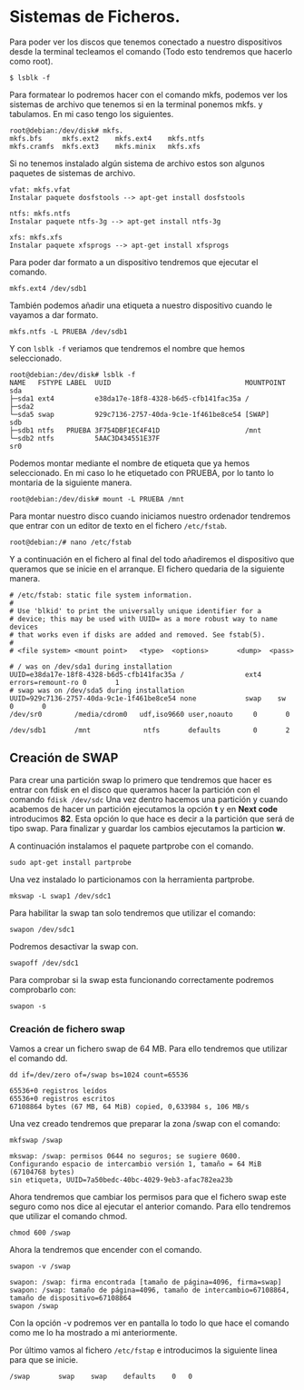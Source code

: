 # Sistemas de Ficheros.

Para poder ver los discos que tenemos conectado a nuestro dispositivos desde la terminal tecleamos el comando (Todo esto tendremos que hacerlo como root).

~~~
$ lsblk -f
~~~

Para formatear lo podremos hacer con el comando mkfs, podemos ver los sistemas de archivo que tenemos si en la terminal ponemos mkfs. y tabulamos. En mi caso tengo los siguientes.

~~~
root@debian:/dev/disk# mkfs.
mkfs.bfs     mkfs.ext2    mkfs.ext4    mkfs.ntfs    
mkfs.cramfs  mkfs.ext3    mkfs.minix   mkfs.xfs 
~~~

Si no tenemos instalado algún sistema de archivo estos son algunos paquetes de sistemas de archivo.

~~~
vfat: mkfs.vfat
Instalar paquete dosfstools --> apt-get install dosfstools

ntfs: mkfs.ntfs 	
Instalar paquete ntfs-3g --> apt-get install ntfs-3g

xfs: mkfs.xfs 		
Instalar paquete xfsprogs --> apt-get install xfsprogs
~~~

Para poder dar formato a un dispositivo tendremos que ejecutar el comando.

~~~
mkfs.ext4 /dev/sdb1
~~~

También podemos añadir una etiqueta a nuestro dispositivo cuando le vayamos a dar formato.

~~~
mkfs.ntfs -L PRUEBA /dev/sdb1
~~~

Y con ``lsblk -f`` veriamos que tendremos el nombre que hemos seleccionado.

~~~
root@debian:/dev/disk# lsblk -f
NAME   FSTYPE LABEL  UUID                                 MOUNTPOINT
sda                                                       
├─sda1 ext4          e38da17e-18f8-4328-b6d5-cfb141fac35a /
├─sda2                                                    
└─sda5 swap          929c7136-2757-40da-9c1e-1f461be8ce54 [SWAP]
sdb                                                       
├─sdb1 ntfs   PRUEBA 3F754DBF1EC4F41D                     /mnt
└─sdb2 ntfs          5AAC3D434551E37F                     
sr0                                            
~~~

Podemos montar mediante el nombre de etiqueta que ya hemos seleccionado. En mi caso lo he etiquetado con PRUEBA, por lo tanto lo montaria de la siguiente manera.

~~~
root@debian:/dev/disk# mount -L PRUEBA /mnt
~~~

Para montar nuestro disco cuando iniciamos nuestro ordenador tendremos que entrar con un editor de texto en el fichero ``/etc/fstab``.

~~~
root@debian:/# nano /etc/fstab
~~~

Y a continuación en el fichero al final del todo añadiremos el dispositivo que queramos que se inicie en el arranque. El fichero quedaria de la siguiente manera.

~~~
# /etc/fstab: static file system information.
#
# Use 'blkid' to print the universally unique identifier for a
# device; this may be used with UUID= as a more robust way to name devices
# that works even if disks are added and removed. See fstab(5).
#
# <file system> <mount point>   <type>  <options>       <dump>  <pass>

# / was on /dev/sda1 during installation
UUID=e38da17e-18f8-4328-b6d5-cfb141fac35a /               ext4    errors=remount-ro 0       1
# swap was on /dev/sda5 during installation
UUID=929c7136-2757-40da-9c1e-1f461be8ce54 none            swap    sw              0       0
/dev/sr0        /media/cdrom0   udf,iso9660 user,noauto     0       0

/dev/sdb1       /mnt 			 ntfs 		defaults		0		2 		
~~~

## Creación de SWAP

Para crear una partición swap lo primero que tendremos que hacer es entrar con fdisk en el disco que queramos hacer la partición con el comando ``fdisk /dev/sdc`` Una vez dentro hacemos una partición y cuando acabemos de hacer un partición ejecutamos la opción **t** y en **Next code** introducimos **82**. Esta opción lo que hace es decir a la partición que será de tipo swap. Para finalizar y guardar los cambios ejecutamos la particion **w**.

A continuación instalamos el paquete partprobe con el comando.

~~~
sudo apt-get install partprobe
~~~

Una vez instalado lo particionamos con la herramienta partprobe.

~~~
mkswap -L swap1 /dev/sdc1
~~~

Para habilitar la swap tan solo tendremos que utilizar el comando:

~~~
swapon /dev/sdc1
~~~

Podremos desactivar la swap con.

~~~
swapoff /dev/sdc1
~~~

Para comprobar si la swap esta funcionando correctamente podremos comprobarlo con:

~~~
swapon -s
~~~

### Creación de fichero swap

Vamos a crear un fichero swap de 64 MB. Para ello tendremos que utilizar el comando dd.

~~~
dd if=/dev/zero of=/swap bs=1024 count=65536
~~~

~~~
65536+0 registros leídos
65536+0 registros escritos
67108864 bytes (67 MB, 64 MiB) copied, 0,633984 s, 106 MB/s
~~~

Una vez creado tendremos que preparar la zona /swap con el comando:

~~~
mkfswap /swap
~~~

~~~
mkswap: /swap: permisos 0644 no seguros; se sugiere 0600.
Configurando espacio de intercambio versión 1, tamaño = 64 MiB (67104768 bytes)
sin etiqueta, UUID=7a50bedc-40bc-4029-9eb3-afac782ea23b
~~~

Ahora tendremos que cambiar los permisos para que el fichero swap este seguro como nos dice al ejecutar el anterior comando. Para ello tendremos que utilizar el comando chmod.

~~~
chmod 600 /swap
~~~

Ahora la tendremos que encender con el comando.

~~~
swapon -v /swap
~~~

~~~
swapon: /swap: firma encontrada [tamaño de página=4096, firma=swap]
swapon: /swap: tamaño de página=4096, tamaño de intercambio=67108864, tamaño de dispositivo=67108864
swapon /swap
~~~

Con la opción -v podremos ver en pantalla lo todo lo que hace el comando como me lo ha mostrado a mi anteriormente.

Por último vamos al fichero ``/etc/fstap`` e introducimos la siguiente linea para que se inicie.

~~~
/swap		swap	swap	defaults	0	0	
~~~
